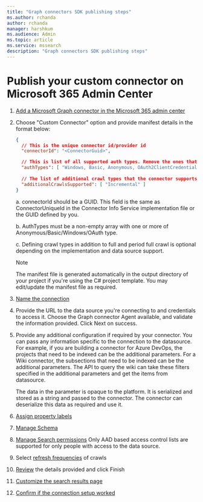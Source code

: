 ```yaml
---
title: "Graph connectors SDK publishing steps"
ms.author: rchanda
author: rchanda
manager: harshkum
ms.audience: Admin
ms.topic: article
ms.service: mssearch
description: "Graph connectors SDK publishing steps"
---
```


# Publish your custom connector on Microsoft 365 Admin Center

1. [Add a Microsoft Graph connector in the Microsoft 365 admin center](/microsoftsearch/configure-connector#step-1-add-a-microsoft-graph-connector-in-the-microsoft-365-admin-center)

2. Choose "Custom Connector" option and provide manifest details in the format below:

    ```json
    {
      // This is the unique connector id/provider id
      "connectorId": "<ConnectorGuid>",
    
      // This is list of all supported auth types. Remove the ones that the connector does not support.
      "authTypes": [ "Windows, Basic, Anonymous, OAuth2ClientCredentials" ],
      
      // The list of additional crawl types that the connector supports in addition to full and periodic full crawl. This is an optional field.
      "additionalCrawlsSupported": [ "Incremental" ]
    }

    ```

    a. connectorId should be a GUID. This field is the same as ConnectorUniqueId in the Connector Info Service implementation file or the GUID defined by you.

    b. AuthTypes must be a non-empty array with one or more of Anonymous/Basic/Windows/OAuth type.

    c. Defining crawl types in addition to full and period full crawl is optional depending on the implementation and data source support.

    >[!Note]
    > The manifest file is generated automatically in the output directory of your project if you're using the C# project template. You may edit/update the manifest file as required.

3. [Name the connection](/microsoftsearch/configure-connector#step-2-name-the-connection)

4. Provide the URL to the data source you're connecting to and credentials to access it. Choose the Graph connector Agent available, and validate the information provided. Click Next on success.

5. Provide any additional configuration if required by your connector. You can pass any information specific to the connection to the datasource. For example, if you are building a connector for Azure DevOps, the projects that need to be indexed can be the additional parameters. For a Wiki connector, the subsections that need to be indexed can be the additional parameters. The API to query the wiki can take these filters specified in the additional parameters and get the items from datasource.

    The data in the parameter is opaque to the platform. It is serialized and stored as a string and passed to the connector. The connector can deserialize this data as required and use it.

6. [Assign property labels](/microsoftsearch/configure-connector#step-6-assign-property-labels)

7. [Manage Schema](/microsoftsearch/configure-connector#step-7-manage-schema)

8. [Manage Search permissions](/microsoftsearch/configure-connector#step-5-manage-search-permissions) Only AAD based access control lists are supported for only people with access to the data source.

9. Select [refresh frequencies](/microsoftsearch/configure-connector#step-8-refresh-settings) of crawls

10. [Review](/microsoftsearch/configure-connector#step-9-review-connection) the details provided and click Finish

11. [Customize the search results page](/microsoftsearch/configure-connector#step-10-customize-the-search-results-page)

12. [Confirm if the connection setup worked](/microsoftsearch/configure-connector#step-11-confirm-if-the-connection-setup-worked)
